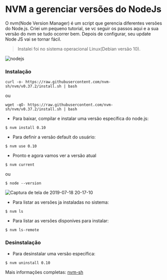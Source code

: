# NVM a gerenciar versões do NodeJs

O nvm(Node Version Manager) é um script que gerencia diferentes versões do Node.js. Criei um pequeno tutorial, se vc seguir os passos aqui e a sua versão do nvm se tudo ocorrer bem. Depois de configurar, seu update Node JS vai se tornar fácil.

>Instalei foi no sistema operacional Linux(Debian versão 10).

![nodejs](https://user-images.githubusercontent.com/8229421/61498982-dd56f780-a99b-11e9-9dc1-cd6ff269474a.png)

  
### Instalação

  
```
curl -o- https://raw.githubusercontent.com/nvm-sh/nvm/v0.37.2/install.sh | bash
```
ou
```
wget -qO- https://raw.githubusercontent.com/nvm-sh/nvm/v0.37.2/install.sh | bash
```
- Para baixar, compilar e instalar uma versão específica do node.js:
```
$ nvm install 0.10
```
- Para definir a versão default do usuário:
```
$ nvm use 0.10
```
- Pronto e agora vamos ver a versão atual
```
$ nvm current
```
ou
```
$ node --version
```
![Captura de tela de 2019-07-18 20-17-10](https://user-images.githubusercontent.com/8229421/61499130-77b73b00-a99c-11e9-9869-4c2a979137b4.png)

- Para listar as versões ja instaladas no sistema:
```
$ nvm ls
```
- Para listar as versões disponíves para instalar:
```
$ nvm ls-remote
```

### Desinstalação

- Para desinstalar uma versão específica:
```
$ nvm uninstall 0.10
```

Mais informações completas:
[nvm-sh](https://github.com/nvm-sh/nvm)



